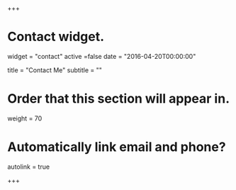 +++
# Contact widget.
widget = "contact"
active =false
date = "2016-04-20T00:00:00"

title = "Contact Me"
subtitle = ""

# Order that this section will appear in.
weight = 70

# Automatically link email and phone?
autolink = true

+++
